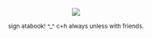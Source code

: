 </div>

<div align="center">
  


![](https://64.media.tumblr.com/15aa8ca6d547e9e6f7fe21cb69c842cd/b8f04fb8eae7b6bb-ae/s640x960/17bc6ee3557ff93281bbad076c2b0543f3672758.pnj)

<sub>sign atabook! ^_^ c+h always unless with friends. </sub> 

</div>

